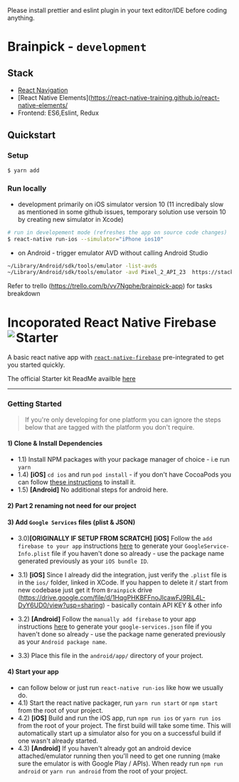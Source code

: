 Please install prettier and eslint plugin in your text editor/IDE before coding anything.

# Brainpick - `development`

## Stack

* [React Navigation](https://github.com/react-navigation/react-navigation)
* [React Native Elements](https://react-native-training.github.io/react-native-elements/
* Frontend: ES6,Eslint, Redux

## Quickstart

### Setup

```bash
$ yarn add
```

### Run locally

* development primarily on iOS simulator version 10 (11 incredibaly slow as mentioned in some github issues, temporary solution use versoin 10 by creating new simulator in Xcode)

```bash
# run in developement mode (refreshes the app on source code changes)
$ react-native run-ios --simulator="iPhone ios10"
```

* on Android - trigger emulator AVD without calling Android Studio

```bash
~/Library/Android/sdk/tools/emulator -list-avds
~/Library/Android/sdk/tools/emulator -avd Pixel_2_API_23  https://stackoverflow.com/questions/42718973/run-avd-emulator-without-android-studio
```

Refer to trello (https://trello.com/b/vv7Ngphe/brainpick-app) for tasks breakdown

# Incoporated React Native Firebase Starter<a href="https://rnfirebase.io"><img align="left" src="http://i.imgur.com/01XQL0x.png"></a>

A basic react native app with [`react-native-firebase`](https://github.com/invertase/react-native-firebase) pre-integrated to get you started quickly.

The official Starter kit ReadMe availble [here](https://github.com/invertase/react-native-firebase-starter)

---

### Getting Started

> If you're only developing for one platform you can ignore the steps below that are tagged with the platform you don't require.

#### 1) Clone & Install Dependencies

* 1.1) Install NPM packages with your package manager of choice - i.e run `yarn`
* 1.4) **[iOS]** `cd ios` and run `pod install` - if you don't have CocoaPods you can follow [these instructions](https://guides.cocoapods.org/using/getting-started.html#getting-started) to install it.
* 1.5) **[Android]** No additional steps for android here.

#### 2) Part 2 renaming not need for our project

#### 3) Add `Google Services` files (plist & JSON)

* 3.0)**[ORIGINALLY IF SETUP FROM SCRATCH]** **[iOS]** Follow the `add firebase to your app` instructions [here](https://firebase.google.com/docs/ios/setup#add_firebase_to_your_app) to generate your `GoogleService-Info.plist` file if you haven't done so already - use the package name generated previously as your `iOS bundle ID`.
* 3.1) **[iOS]** Since I already did the integration, just verify the `.plist` file is in the `ios/` folder, linked in XCode. If you happen to delete it / start from new codebase just get it from `Brainpick` drive (https://drive.google.com/file/d/1HqgPHKBFFnoJlcawFJ9RiL4L-DyY6UD0/view?usp=sharing) - basically contain API KEY & other info

* 3.2) **[Android]** Follow the `manually add firebase` to your app instructions [here](https://firebase.google.com/docs/android/setup#manually_add_firebase) to generate your `google-services.json` file if you haven't done so already - use the package name generated previously as your `Android package name`.
* 3.3) Place this file in the `android/app/` directory of your project.

#### 4) Start your app
* can follow below or just run `react-native run-ios` like how we usually do.
* 4.1) Start the react native packager, run `yarn run start` or `npm start` from the root of your project.
* 4.2) **[iOS]** Build and run the iOS app, run `npm run ios` or `yarn run ios` from the root of your project. The first build will take some time. This will automatically start up a simulator also for you on a successful build if one wasn't already started.
* 4.3) **[Android]** If you haven't already got an android device attached/emulator running then you'll need to get one running (make sure the emulator is with Google Play / APIs). When ready run `npm run android` or `yarn run android` from the root of your project.
